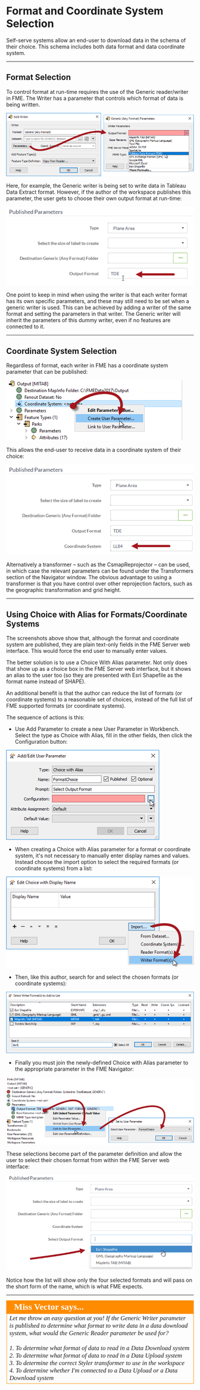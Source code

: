 # Format and Coordinate System Selection #

Self-serve systems allow an end-user to download data in the schema of their choice. This schema includes both data format and data coordinate system.

---

## Format Selection ##

To control format at run-time requires the use of the Generic reader/writer in FME. The Writer has a parameter that controls which format of data is being written. 

![](./Images/Img2.013.GenericWriterFormatParameter.png)

Here, for example, the Generic writer is being set to write data in Tableau Data Extract format. However, if the author of the workspace publishes this parameter, the user gets to choose their own output format at run-time:

![](./Images/Img2.014.GenericWriterParameterPrompt.png)

One point to keep in mind when using the writer is that each writer format has its own specific parameters, and these may still need to be set when a generic writer is used. This can be achieved by adding a writer of the same format and setting the parameters in that writer. The Generic writer will inherit the parameters of this dummy writer, even if no features are connected to it.

---

## Coordinate System Selection ##

Regardless of format, each writer in FME has a coordinate system parameter that can be published:

![](./Images/Img2.015.WriterCoordSysParameter.png)

This allows the end-user to receive data in a coordinate system of their choice:

![](./Images/Img2.016.WriterCoordSysParameterPrompt.png)

Alternatively a transformer – such as the CsmapReprojector – can be used, in which case the relevant parameters can be found under the Transformers section of the Navigator window. The obvious advantage to using a transformer is that you have control over other reprojection factors, such as the geographic transformation and grid height.

---

## Using Choice with Alias for Formats/Coordinate Systems ##

The screenshots above show that, although the format and coordinate system are published, they are plain text-only fields in the FME Server web interface. This would force the end user to manually enter values.

The better solution is to use a Choice With Alias parameter. Not only does that show up as a choice box in the FME Server web interface, but it shows an alias to the user too (so they are presented with Esri Shapefile as the format name instead of SHAPE).

An additional benefit is that the author can reduce the list of formats (or coordinate systems) to a reasonable set of choices, instead of the full list of FME supported formats (or coordinate systems).

The sequence of actions is this:

- Use Add Parameter to create a new User Parameter in Workbench. Select the type as Choice with Alias, fill in the other fields, then click the Configuration button:

![](./Images/Img2.017.ChoiceWithAliasCreation.png)

- When creating a Choice with Alias parameter for a format or coordinate system, it's not necessary to manually enter display names and values. Instead choose the import option to select the required formats (or coordinate systems) from a list:

![](./Images/Img2.018.ChoiceWithAliasImportFormat.png)

- Then, like this author, search for and select the chosen formats (or coordinate systems):

![](./Images/Img2.019.ChoiceWithAliasFormatPick.png)

- Finally you must join the newly-defined Choice with Alias parameter to the appropriate parameter in the FME Navigator:

![](./Images/Img2.020.PublishedParameterLink.png)

These selections become part of the parameter definition and allow the user to select their chosen format from within the FME Server web interface:

![](./Images/Img2.021.ChoiceWithAliasCoordSysSelected.png)

Notice how the list will show only the four selected formats and will pass on the short form of the name, which is what FME expects. 

---

<!--Person X Says Section-->

<table style="border-spacing: 0px">
<tr>
<td style="vertical-align:middle;background-color:darkorange;border: 2px solid darkorange">
<i class="fa fa-quote-left fa-lg fa-pull-left fa-fw" style="color:white;padding-right: 12px;vertical-align:text-top"></i>
<span style="color:white;font-size:x-large;font-weight: bold;font-family:serif">Miss Vector says...</span>
</td>
</tr>

<tr>
<td style="border: 1px solid darkorange">
<span style="font-family:serif; font-style:italic; font-size:larger">
Let me throw an easy question at you! If the Generic Writer parameter is published to determine what format to write data in a data download system, what would the Generic Reader parameter be used for?
<br><br>1. To determine what format of data to read in a Data Download system
<br>2. To determine what format of data to read in a Data Upload system
<br>3. To determine the correct Styler transformer to use in the workspace
<br>4. To determine whether I'm connected to a Data Upload or a Data Download system 
</span>
</td>
</tr>
</table>
